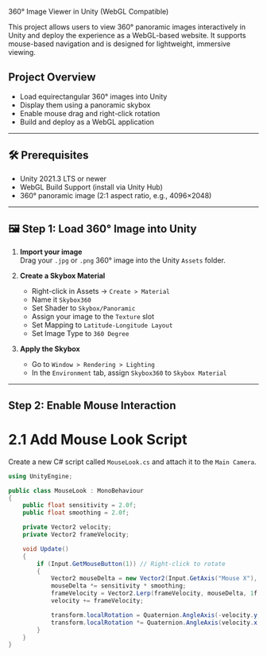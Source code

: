 
360° Image Viewer in Unity (WebGL Compatible)

This project allows users to view 360° panoramic images interactively in Unity and deploy the experience as a WebGL-based website. It supports mouse-based navigation and is designed for lightweight, immersive viewing.



## Project Overview

- Load equirectangular 360° images into Unity
- Display them using a panoramic skybox
- Enable mouse drag and right-click rotation
- Build and deploy as a WebGL application

---

## 🛠 Prerequisites

- Unity 2021.3 LTS or newer
- WebGL Build Support (install via Unity Hub)
- 360° panoramic image (2:1 aspect ratio, e.g., 4096×2048)

---

## 🖼 Step 1: Load 360° Image into Unity

1. **Import your image**  
   Drag your `.jpg` or `.png` 360° image into the Unity `Assets` folder.

2. **Create a Skybox Material**  
   - Right-click in Assets → `Create > Material`
   - Name it `Skybox360`
   - Set Shader to `Skybox/Panoramic`
   - Assign your image to the `Texture` slot
   - Set Mapping to `Latitude-Longitude Layout`
   - Set Image Type to `360 Degree`

3. **Apply the Skybox**  
   - Go to `Window > Rendering > Lighting`
   - In the `Environment` tab, assign `Skybox360` to `Skybox Material`

---

## Step 2: Enable Mouse Interaction

# 2.1 Add Mouse Look Script

Create a new C# script called `MouseLook.cs` and attach it to the `Main Camera`.

```csharp
using UnityEngine;

public class MouseLook : MonoBehaviour
{
    public float sensitivity = 2.0f;
    public float smoothing = 2.0f;

    private Vector2 velocity;
    private Vector2 frameVelocity;

    void Update()
    {
        if (Input.GetMouseButton(1)) // Right-click to rotate
        {
            Vector2 mouseDelta = new Vector2(Input.GetAxis("Mouse X"), Input.GetAxis("Mouse Y"));
            mouseDelta *= sensitivity * smoothing;
            frameVelocity = Vector2.Lerp(frameVelocity, mouseDelta, 1f / smoothing);
            velocity += frameVelocity;

            transform.localRotation = Quaternion.AngleAxis(-velocity.y, Vector3.right);
            transform.localRotation *= Quaternion.AngleAxis(velocity.x, Vector3.up);
        }
    }
}
